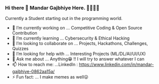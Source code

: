 ### Hi there 👋 Mandar Gajbhiye Here. 👨‍💻👨‍🎓
Currently a Student starting out in the programming world.

<!--
**Mandar-Gajbhiye15/Mandar-Gajbhiye15** is a ✨ _special_ ✨ repository because its `README.md` (this file) appears on your GitHub profile.

Here are some ideas to get you started:

-->
- 🔭 I’m currently working on ... Competitive Coding & Open Source Contribution
- 🌱 I’m currently learning ... Cybersecurity & Ethical Hacking
- 👯 I’m looking to collaborate on ... Projects, Hackathons, Challenges, Quizzes 
- 🤔 I’m looking for help with ... Interesting Projects (ML/DL/AI/UI/UX)
- 💬 Ask me about ... Anything😁 !! I will try to answer whatever I can 
- 📫 How to reach me: ...LinkedIn : https://www.linkedin.com/in/mandar-gajbhiye-0862aa15a/
- ⚡ Fun fact: ... I make memes as well😛
